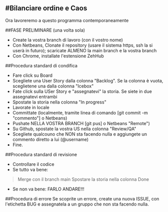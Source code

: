 #Bilanciare ordine e Caos
------------------------------------------

Ora lavoreremo a questo programma contemporaneamente

##FASE PRELIMINARE (una volta sola)
* Create la vostra branch di lavoro (con il vostro nome)
* Con Netbeans, Clonate il repository (usare il sistema https, ssh la si userà in futuro); scaricate ALMENO la main branch e la vostra branch
* Con Chrome, installate l'estensione ZehHub


##Procedura standard di condifica

* Fare click su Board 
* Scegliete una User Story dalla colonna "Backlog". Se la colonna è vuota, sceglietene una dalla colonna "Icebox"
* Fate click sulla USer Story e "assegnatevi" la storia. Se siete in due assegnatevi entrambi
* Spostate la storia nella colonna "In progress"
* Lavorate in locale
* Committate (localmente, tramite linea di comando [git commit -m "commento"] o Netbeans)
* Pushate NELLA VOSTRA BRANCH  [git pus] o Netbeans "Remote")
* Su Github, spostate la vostra US nella colonna "Review/QA"
* Scegliete qualcouno che NON sta facendo nulla e aggiungete un commento diretto a lui (@username)
* Fine. 

##Procedura standard di revisione
* Controllare il codice
* Se tutto va bene: 
> Merge con il branch main
> Spostare la storia nella colonna Done
* Se non va bene: FARLO ANDARE!!!

##Procedura di errore
Se scoprite un errore, create una nuova ISSUE, con l'etichetta BUG e assegnatela a un gruppo che non sta facendo nulla. 

